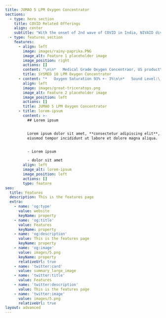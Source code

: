 ```yaml
---
title: JUMAO 5 LPM Oxygen Concentrator
sections:
  - type: hero_section
    title: COVID Related Offerings
    align: center
    subtitle: "With the onset of 2nd wave of COVID in India, NIVAID diversified its focus to mitigate the supply issue of COVID related commodities. It partnered with various top manufactureres of Europe, Singapore and China such as Fosun Pharam for medical equipment sourcing directly from the manufacturing unit thereby enabling access to COVID related 'superior quality'\_commodities at the Indian market at an optimized price"
  - type: features_section
    features:
      - align: left
        image: images/rainy-paprika.PNG
        image_alt: Feature 1 placeholder image
        image_position: right
        actions: []
        content: "\n\n*   Medical Grade Oxygen Concentraor, US product\n\n*   Oxygen Density:\_93 +- 3%\n\n*   Sound Level:\_≤ 55db\n\n*   Flow Rate:\_10 L\\Min\n\n*   CE Certified\n"
        title: SYSMED 10 LPM Oxygen Concentrator
      - content: "*   Oxygen Saturation 93% +- 3%\n\n*   Sound Level:\_≤ 46db\n\n*   Flow Rate 5 LPM/Min\n\n*   CE Certified\n\n"
        align: left
        image: images/great-triceratops.png
        image_alt: Feature 2 placeholder image
        image_position: left
        actions: []
        title: JUMAO 5 LPM Oxygen Concentrator
      - title: lorem-ipsum
        content: >-
          ## Lorem ipsum


          Lorem ipsum dolor sit amet, **consectetur adipiscing elit**, sed do
          eiusmod tempor incididunt ut labore et dolore magna aliqua.


          - Lorem ipsum

          - dolor sit amet
        align: left
        image_alt: lorem-ipsum
        image_position: left
        actions: []
        type: feature
seo:
  title: Features
  description: This is the features page
  extra:
    - name: 'og:type'
      value: website
      keyName: property
    - name: 'og:title'
      value: Features
      keyName: property
    - name: 'og:description'
      value: This is the features page
      keyName: property
    - name: 'og:image'
      value: images/5.png
      keyName: property
      relativeUrl: true
    - name: 'twitter:card'
      value: summary_large_image
    - name: 'twitter:title'
      value: Features
    - name: 'twitter:description'
      value: This is the features page
    - name: 'twitter:image'
      value: images/5.png
      relativeUrl: true
layout: advanced
---
```

